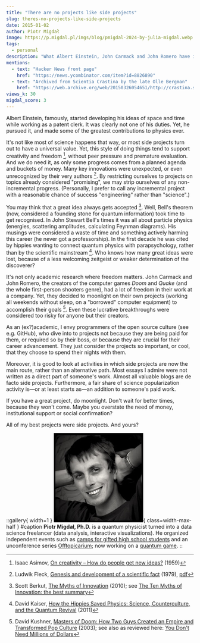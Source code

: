 ```yaml
---
title: "There are no projects like side projects"
slug: theres-no-projects-like-side-projects
date: 2015-01-02
author: Piotr Migdał
image: https://p.migdal.pl/imgs/blog/pmigdal-2024-by-julia-migdal.webp
tags:
  - personal
description: "What Albert Einstein, John Carmack and John Romero have in common? They all started their great projects as side projects."
mentions:
  - text: "Hacker News front page"
    href: "https://news.ycombinator.com/item?id=8826890"
  - text: "Archived from Scientia Crastina by the late Olle Bergman"
    href: "https://web.archive.org/web/20150326054651/http://crastina.se/theres-no-projects-like-side-projects/"
views_k: 30
migdal_score: 3
---
```


Albert Einstein, famously, started developing his ideas of space and time while working as a patent clerk. It was clearly not one of his duties. Yet, he pursued it, and made some of the greatest contributions to physics ever.

It's not like most of science happens that way, or most side projects turn out to have a universal value. Yet, this style of doing things tend to support creativity and freedom [^1], without peer pressure and premature evaluation. And we do need it, as only some progress comes from a planned agenda and buckets of money. Many key innovations were unexpected, or even unrecognized by their very authors [^2]. By restricting ourselves to projects on topics already considered "promising", we may strip ourselves of any non-incremental progress. (Personally, I prefer to call any incremental project with a reasonable chance of success "engineering" rather than "science".)

You may think that a great idea always gets accepted [^3]. Well, Bell's theorem (now, considered a founding stone for quantum information) took time to get recognised. In John Stewart Bell's times it was all about particle physics (energies, scattering amplitudes, calculating Feynman diagrams). His musings were considered a waste of time and something actively harming this career (he never got a professorship). In the first decade he was cited by hippies wanting to connect quantum physics with parapsychology, rather than by the scientific mainstream [^4]. Who knows how many great ideas were lost, because of a less welcoming zeitgeist or weaker determination of the discoverer?

It's not only academic research where freedom matters. John Carmack and John Romero, the creators of the computer games _Doom_ and _Quake_ (and the whole first-person shooters genre), had a lot of freedom in their work at a company. Yet, they decided to moonlight on their own projects (working all weekends without sleep, on a "borrowed" computer equipment) to accomplish their goals [^5]. Even these lucrative breakthroughs were considered too risky for anyone but their creators.

As an (ex?)academic, I envy programmers of the open source culture (see e.g. GitHub), who dive into to projects not because they are being paid for them, or required so by their boss, or because they are crucial for their career advancement. They just consider the projects so important, or cool, that they choose to spend their nights with them.

Moreover, it is good to look at activities in which side projects are now the main route, rather than an alternative path. Most essays I admire were not written as a direct part of someone's work. Almost all valuable blogs are de facto side projects. Furthermore, a fair share of science popularization activity is—or at least starts as—an addition to someone's paid work.

If you have a great project, do moonlight. Don't wait for better times, because they won't come. Maybe you overstate the need of money, institutional support or social confirmation?

All of my best projects were side projects. And yours?

::gallery{ width=1 }
![](./piotrbw.jpg){ class=width-max-half }
#caption
**Piotr Migdał, Ph.D.** is a quantum physicist turned into a data science freelancer (data analysis, interactive visualizations). He organized independent events such as [camps for gifted high school students](http://warsztatywww.wikidot.com/en:indie-camp-for-hs-geeks) and an unconference series [Offtopicarium](http://offtopicarium.wikidot.com/); now working on a [quantum game](http://quantumgame.io/).
::

[^1]: Isaac Asimov, [On creativity – How do people get new ideas?](https://www.technologyreview.com/view/531911/isaac-asimov-asks-how-do-people-get-new-ideas/) (1959)
[^2]: Ludwik Fleck, [Genesis and development of a scientific fact](https://www.worldcat.org/oclc/4908000) (1979), [pdf](http://www.evolocus.com/Textbooks/Fleck1979.pdf)
[^3]: Scott Berkut, [The Myths of Innovation](https://www.scottberkun.com/2013/ten-myths-of-innnovation/) (2010); see [The Ten Myths of Innovation: the best summary](https://www.scottberkun.com/2013/ten-myths-of-innnovation/)
[^4]: David Kaiser, [How the Hippies Saved Physics: Science, Counterculture, and the Quantum Revival](https://www.hippiessavedphysics.com/) (2011)
[^5]: David Kushner, [Masters of Doom: How Two Guys Created an Empire and Transformed Pop Culture](https://en.wikipedia.org/wiki/Masters_of_Doom) (2003); see also as reviewed here: [You Don't Need Millions of Dollars](https://blog.codinghorror.com/you-dont-need-millions-of-dollars/)
